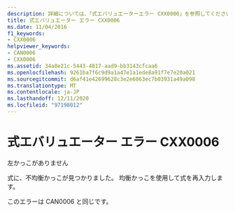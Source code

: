 ```yaml
---
description: 詳細については、「式エバリュエーターエラー CXX0006」を参照してください。
title: 式エバリュエーター エラー CXX0006
ms.date: 11/04/2016
f1_keywords:
- CXX0006
helpviewer_keywords:
- CAN0006
- CXX0006
ms.assetid: 34a8e21c-5443-4817-aad9-bb3143cfcaa6
ms.openlocfilehash: 9261ba7f6c9d9a1a47e1a1ede8a91f7e7e20a021
ms.sourcegitcommit: d6af41e42699628c3e2e6063ec7b03931a49a098
ms.translationtype: MT
ms.contentlocale: ja-JP
ms.lasthandoff: 12/11/2020
ms.locfileid: "97198012"
---
```

# <a name="expression-evaluator-error-cxx0006"></a>式エバリュエーター エラー CXX0006

左かっこがありません

式に、不均衡かっこが見つかりました。 均衡かっこを使用して式を再入力します。

このエラーは CAN0006 と同じです。
